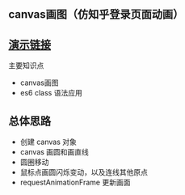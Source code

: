 canvas画图（仿知乎登录页面动画） 
--------
[演示链接](https://sunweiling.github.io/zhihu-canvas/)  
-------
主要知识点

- canvas画图
- es6 class 语法应用

总体思路
--------
- 创建 canvas 对象
- canvas 画圆和画直线
- 圆圈移动
- 鼠标点画圆闪烁变动，以及连线其他原点
- requestAnimationFrame 更新画面
